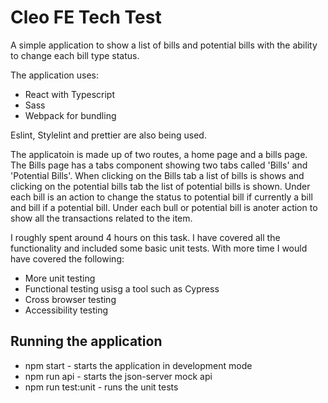 # Cleo FE Tech Test

A simple application to show a list of bills and potential bills with the ability to change each bill type status.

The application uses:

- React with Typescript
- Sass
- Webpack for bundling

Eslint, Stylelint and prettier are also being used.

The applicatoin is made up of two routes, a home page and a bills page. The Bills page has a tabs component showing two tabs called 'Bills' and 'Potential Bills'. When clicking on the Bills tab a list of bills is shows and clicking on the potential bills tab the list of potential bills is shown. Under each bill is an action to change the status to potential bill if currently a bill and bill if a potential bill. Under each bull or potential bill is anoter action to show all the transactions related to the item.

I roughly spent around 4 hours on this task. I have covered all the functionality and included some basic unit tests. With more time I would have covered the following:

- More unit testing
- Functional testing usisg a tool such as Cypress
- Cross browser testing
- Accessibility testing

## Running the application

- npm start - starts the application in development mode
- npm run api - starts the json-server mock api
- npm run test:unit - runs the unit tests
